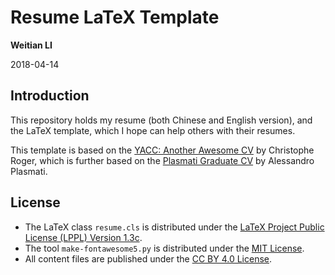 Resume LaTeX Template
=====================

**Weitian LI**

2018-04-14

Introduction
------------
This repository holds my resume (both Chinese and English version),
and the LaTeX template, which I hope can help others with their resumes.

This template is based on the
[YACC: Another Awesome CV](https://github.com/darwiin/yaac-another-awesome-cv)
by Christophe Roger, which is further based on the
[Plasmati Graduate CV](https://www.latextemplates.com/template/plasmati-graduate-cv)
by Alessandro Plasmati.

License
-------
* The LaTeX class `resume.cls` is distributed under the
  [LaTeX Project Public License (LPPL) Version 1.3c](https://www.latex-project.org/lppl.txt).
* The tool `make-fontawesome5.py` is distributed under the
  [MIT License](https://opensource.org/licenses/MIT).
* All content files are published under the
  [CC BY 4.0 License](https://creativecommons.org/licenses/by/4.0/).
